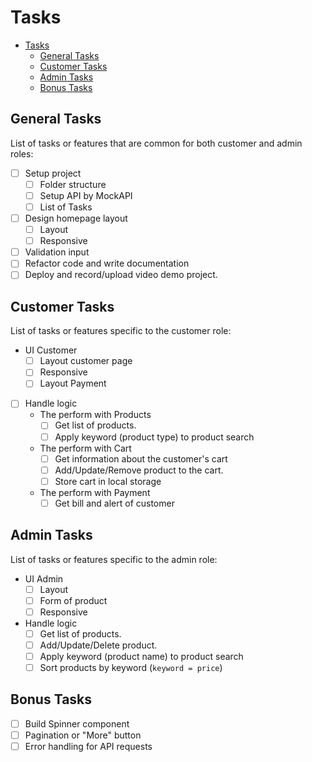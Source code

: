 # Tasks

- [Tasks](#tasks)
  - [General Tasks](#general-tasks)
  - [Customer Tasks](#customer-tasks)
  - [Admin Tasks](#admin-tasks)
  - [Bonus Tasks](#bonus-tasks)

## General Tasks

List of tasks or features that are common for both customer and admin roles:

- [ ] Setup project
  - [ ] Folder structure
  - [ ] Setup API by MockAPI
  - [ ] List of Tasks
- [ ] Design homepage layout
  - [ ] Layout
  - [ ] Responsive
- [ ] Validation input
- [ ] Refactor code and write documentation
- [ ] Deploy and record/upload video demo project.

## Customer Tasks

List of tasks or features specific to the customer role:

- UI Customer
  - [ ] Layout customer page
  - [ ] Responsive
  - [ ] Layout Payment
- [ ] Handle logic
  - The perform with Products
    - [ ] Get list of products.
    - [ ] Apply keyword (product type) to product search
  - The perform with Cart
    - [ ] Get information about the customer's cart
    - [ ] Add/Update/Remove product to the cart.
    - [ ] Store cart in local storage
  - The perform with Payment
    - [ ] Get bill and alert of customer

## Admin Tasks

List of tasks or features specific to the admin role:

- UI Admin
  - [ ] Layout
  - [ ] Form of product
  - [ ] Responsive
- Handle logic
  - [ ] Get list of products.
  - [ ] Add/Update/Delete product.
  - [ ] Apply keyword (product name) to product search
  - [ ] Sort products by keyword (`keyword = price`)

## Bonus Tasks

- [ ] Build Spinner component
- [ ] Pagination or "More" button
- [ ] Error handling for API requests
